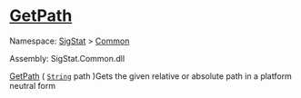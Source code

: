 # [GetPath](./IOExtensions-100663399.md)

Namespace: [SigStat]() > [Common](./../README.md)

Assembly: SigStat.Common.dll

[GetPath](./IOExtensions-100663399.md) ( [`String`](https://docs.microsoft.com/en-us/dotnet/api/System.String) path )Gets the given relative or absolute path in a platform neutral form
